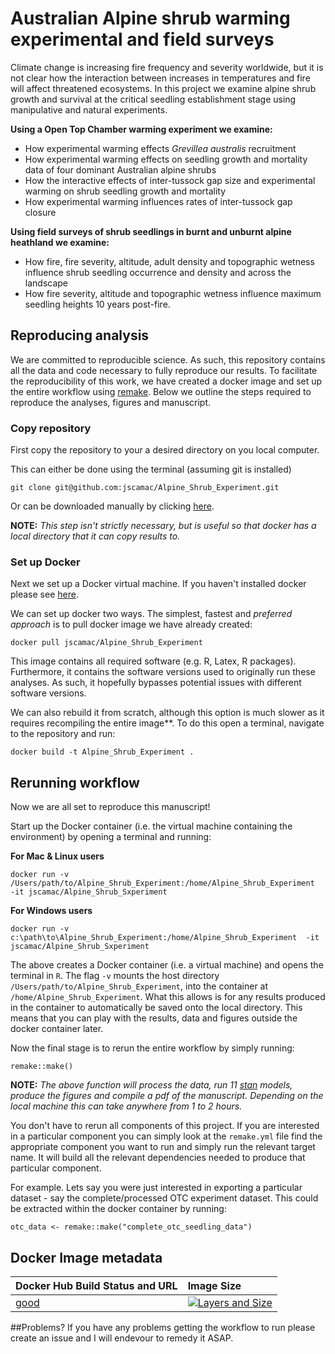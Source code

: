 # Australian Alpine shrub warming experimental and field surveys
Climate change is increasing fire frequency and severity worldwide, but it is not clear how the interaction between increases in temperatures and fire will affect threatened ecosystems. In this project we examine alpine shrub growth and survival at the critical seedling establishment stage using manipulative and natural experiments.

**Using a Open Top Chamber warming experiment we examine:**
* How experimental warming effects *Grevillea australis* recruitment
* How experimental warming effects on seedling growth and mortality data of four dominant Australian alpine shrubs
* How the interactive effects of inter-tussock gap size and experimental warming on shrub seedling growth and mortality
* How experimental warming influences rates of inter-tussock gap closure

**Using field surveys of shrub seedlings in burnt and unburnt alpine heathland we examine:**
* How fire, fire severity, altitude, adult density and topographic wetness influence shrub seedling occurrence and density and across the landscape
* How fire severity, altitude and topographic wetness influence maximum seedling heights 10 years post-fire.

## Reproducing analysis
We are committed to reproducible science. As such, this repository contains all the data and code necessary to fully reproduce our results. To facilitate the reproducibility of this work, we have created a docker image and set up the entire workflow using [remake](https://github.com/richfitz/remake). Below we outline the steps required to reproduce the analyses, figures and manuscript.

### Copy repository
First copy the repository to your a desired directory on you local computer. 

This can either be done using the terminal (assuming git is installed)

```
git clone git@github.com:jscamac/Alpine_Shrub_Experiment.git
```

Or can be downloaded manually by clicking [here](https://github.com/jscamac/Alpine_Shrub_Experiment/archive/master.zip).

**NOTE:** *This step isn't strictly necessary, but is useful so that docker has a local directory that it can copy results to.*

### Set up Docker
Next we set up a Docker virtual machine. If you haven't installed docker please see [here](https://www.docker.com/products/overview).

We can set up docker two ways. The simplest, fastest and *preferred approach* is to pull docker image we have already created:

```
docker pull jscamac/Alpine_Shrub_Experiment
```
This image contains all required software (e.g. R, Latex, R packages). Furthermore, it contains the software versions used to originally run these analyses. As such, it hopefully bypasses potential issues with different software versions.


We can also rebuild it from scratch, although this option is much slower as it requires recompiling the entire image**. To do this open a terminal, navigate to the repository and run:

```
docker build -t Alpine_Shrub_Experiment .

```

## Rerunning workflow

Now we are all set to reproduce this manuscript!

Start up the Docker container (i.e. the virtual machine containing the environment) by opening a terminal and running:

**For Mac & Linux users**

```
docker run -v /Users/path/to/Alpine_Shrub_Experiment:/home/Alpine_Shrub_Experiment  -it jscamac/Alpine_Shrub_Sxperiment
```


**For Windows users**

```
docker run -v c:\path\to\Alpine_Shrub_Experiment:/home/Alpine_Shrub_Experiment  -it jscamac/Alpine_Shrub_Sxperiment
```

The above creates a Docker container (i.e. a virtual machine) and opens the terminal in `R`. The flag `-v` mounts the host directory `/Users/path/to/Alpine_Shrub_Experiment`, into the container at `/home/Alpine_Shrub_Experiment`. What this allows is for any results produced in the container to automatically be saved onto the local directory. This means that you can play with the results, data and figures outside the docker container later.

Now the final stage is to rerun the entire workflow by simply running:

```
remake::make()
```
**NOTE:** *The above function will process the data, run 11 [stan](http://mc-stan.org) models, produce the figures and compile a pdf of the manuscript. Depending on the local machine this can take anywhere from 1 to 2 hours.*


You don't have to rerun all components of this project. If you are interested in a particular component you can simply look at the `remake.yml` file find the appropriate component you want to run and simply run the relevant target name. It will build all the relevant dependencies needed to produce that particular component.

For example. Lets say you were just interested in exporting a particular dataset - say the complete/processed OTC experiment dataset. This could be extracted within the docker container by running:

```
otc_data <- remake::make("complete_otc_seedling_data")
```
 
## Docker Image metadata

| Docker Hub Build Status and URL                                | Image Size
| :-----------------------------------------                     | :--------------
| [good](https://registry.hub.docker.com/u/jscamac/alpine_shrub_experiment/)  | [![Layers and Size](https://images.microbadger.com/badges/image/jscamac/alpine_shrub_experiment.svg)](https://registry.hub.docker.com/u/jscamac/alpine_shrub_experiment/)

##Problems?
If you have any problems getting the workflow to run please create an issue and I will endevour to remedy it ASAP.
